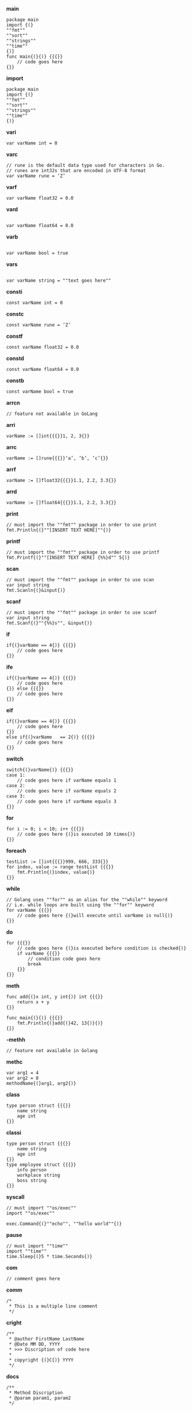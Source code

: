 **main**

```
package main
import {(}
""fmt""
""sort""
""strings""
""time""
{)}
func main{(}{)} {{{}} 
	// code goes here 
{}}
```	

**import**

```
package main
import {(}
""fmt""
""sort""
""strings""
""time""
{)}
```	

**vari**

```
var varName int = 0
```

**varc**

```
// rune is the default data type used for characters in Go.
// runes are int32s that are encoded in UTF-8 format
var varName rune = ‘Z’
```	

**varf**

```
var varName float32 = 0.0
```

**vard**

```

var varName float64 = 0.0
```
**varb**

```

var varName bool = true
```
**vars**

```

var varName string = ""text goes here""
```

**consti**

```
const varName int = 0
```

**constc**

```
const varName rune = ‘Z’
```

**constf**

```
const varName float32 = 0.0
```

**constd**

```
const varName float64 = 0.0
```

**constb**

```
const varName bool = true
```

**arrcn**

```
// feature not available in GoLang
```

**arri**

```
varName := []int{{{}}1, 2, 3{}}
```

**arrc**

```
varName := []rune{{{}}‘a’, ‘b’, ‘c’{}}
```

**arrf**

```
varName := []float32{{{}}1.1, 2.2, 3.3{}}
```

**arrd**

```
varName := []float64{{{}}1.1, 2.2, 3.3{}}
```

**print**

```
// must import the ""fmt"" package in order to use print
fmt.Println{(}""[INSERT TEXT HERE]""{)}
```

**printf**

```
// must import the ""fmt"" package in order to use printf
fmt.Printf{(}""[INSERT TEXT HERE] {%%}d"" 5{)}
```

**scan**

```
// must import the ""fmt"" package in order to use scan
var input string
fmt.Scanln{(}&input{)}	
```

**scanf**

```
// must import the ""fmt"" package in order to use scanf
var input string
fmt.Scanf{(}""{%%}s"", &input{)}
```

**if**

```
if{(}varName == 4{)} {{{}}
	// code goes here
{}}		
```

**ife**

```
if{(}varName == 4{)} {{{}}
	// code goes here
{}} else {{{}}
	// code goes here
{}}
```

**eif**

```
if{(}varName == 4{)} {{{}}
	// code goes here
{}}
else if{(}varName 	== 2{)} {{{}}
	// code goes here
{}}
```

**switch**

```
switch{(}varName{)} {{{}}
case 1:
	// code goes here if varName equals 1
case 2:
	// code goes here if varName equals 2
case 3:
	// code goes here if varName equals 3
{}}
```

**for**

```
for i := 0; i < 10; i++ {{{}}
	// code goes here {(}is executed 10 times{)}
{}}		
```

**foreach**

```
testList := []int{{{}}999, 666, 333{}}
for index, value := range testList {{{}}
	fmt.Println{(}index, value{)}
{}}
```

**while**

```
// Golang uses ""for"" as an alias for the ""while"" keyword
// i.e. while loops are built using the ""for"" keyword
for varName {{{}}
	// code goes here {(}will execute until varName is null{)}
{}}		
```

**do**

```
for {{{}}
	// code goes here {(}is executed before condition is checked{)}
	if varName {{{}}
		// condition code goes here
		break 
	{}}
{}}
```

**meth**

```
func add{(}x int, y int{)} int {{{}}
	return x + y
{}}

func main{(}{)} {{{}}
	fmt.Println{(}add{(}42, 13{)}{)}
{}}
```

**-methh**

```
// feature not available in Golang
```

**methc**

```
var arg1 = 4
var arg2 = 8
methodName{(}arg1, arg2{)}
```

**class**

```
type person struct {{{}}
	name string
	age int
{}}
```

**classi**

```
type person struct {{{}}
	name string
	age int
{}}
type employee struct {{{}}
	info person
	workplace string
	boss string		
{}}
```

**syscall**

```
// must import ""os/exec""
import ""os/exec""

exec.Command{(}""echo"", ""hello world""{)}
```

**pause**

```
// must import ""time""
import ""time""
time.Sleep{(}5 * time.Seconds{)}
```

**com**

```
// comment goes here
```

**comm**

```
/*
 * This is a multiple line comment
 */
```

**cright**

```
/**
 * @author FirstName LastName
 * @Date MM DD, YYYY
 * >>> Discription of code here
 *
 * copyright {(}C{)} YYYY
 */
```

**docs**

```
/**
 * Method Discription
 * @param param1, param2
 */
```